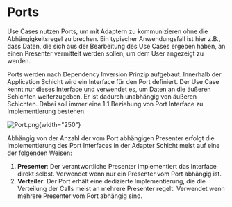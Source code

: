 # Ports

Use Cases nutzen Ports, um mit Adaptern zu kommunizieren ohne die Abhängigkeitsregel zu brechen. Ein typischer Anwendungsfall ist hier z.B., dass Daten, die sich aus der Bearbeitung des Use Cases ergeben haben, an einen Presenter vermittelt werden sollen, um dem User angezeigt zu werden.

Ports werden nach Dependency Inversion Prinzip aufgebaut. Innerhalb der Application Schicht wird ein Interface für den Port definiert. Der Use Case kennt nur dieses Interface und verwendet es, um Daten an die äußeren Schichten weiterzugeben. Er ist dadurch unabhängig von äußeren Schichten. Dabei soll immer eine 1:1 Beziehung von Port Interface zu Implementierung bestehen.

![Port.png](imagePort.png){width="250"}

Abhängig von der Anzahl der vom Port abhängigen Presenter erfolgt die Implementierung des Port Interfaces in der Adapter Schicht meist auf eine der folgenden Weisen:
1. **Presenter**: Der verantwortliche Presenter implementiert das Interface direkt selbst. Verwendet wenn nur ein Presenter vom Port abhängig ist.
2. **Verteiler**: Der Port erhält eine dedizierte Implementierung, die die Verteilung der Calls meist an mehrere Presenter regelt. Verwendet wenn mehrere Presenter vom Port abhängig sind.